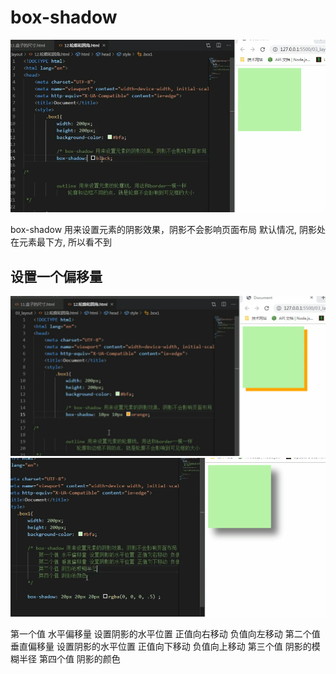# box-shadow

![28](../../../Image/CSS/28.png)

box-shadow 用来设置元素的阴影效果，阴影不会影响页面布局 默认情况, 阴影处在元素最下方, 所以看不到

## 设置一个偏移量

![29](../../../Image/CSS/29.png)
![30](../../../Image/CSS/30.png)

第一个值 水平偏移量 设置阴影的水平位置 正值向右移动 负值向左移动
第二个值 垂直偏移量 设置阴影的水平位置 正值向下移动 负值向上移动
第三个值 阴影的模糊半径
第四个值 阴影的颜色
